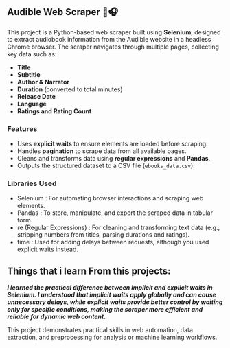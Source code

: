 ## Audible Web Scraper 📘🎧

This project is a Python-based web scraper built using **Selenium**, designed to extract audiobook information from the Audible website in a headless Chrome browser. 
The scraper navigates through multiple pages, collecting key data such as:

- **Title**
- **Subtitle**
- **Author & Narrator**
- **Duration** (converted to total minutes)
- **Release Date**
- **Language**
- **Ratings and Rating Count**

### Features
- Uses **explicit waits** to ensure elements are loaded before scraping.
- Handles **pagination** to scrape data from all available pages.
- Cleans and transforms data using **regular expressions** and **Pandas**.
- Outputs the structured dataset to a CSV file (`ebooks_data.csv`).

### Libraries Used
- Selenium : For automating browser interactions and scraping web elements.
- Pandas : To store, manipulate, and export the scraped data in tabular form.
- re (Regular Expressions) : For cleaning and transforming text data (e.g., stripping numbers from titles, parsing durations and ratings).
- time : Used for adding delays between requests, although you used explicit waits instead.

## Things that i learn From this projects:
***I learned the practical difference between implicit and explicit waits in Selenium. 
I understood that implicit waits apply globally and can cause unnecessary delays, 
while explicit waits provide better control by waiting only for specific conditions, 
making the scraper more efficient and reliable for dynamic web content.***

This project demonstrates practical skills in web automation, data extraction, and preprocessing for analysis or machine learning workflows.


